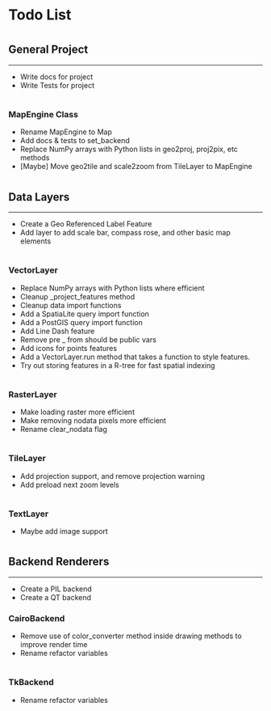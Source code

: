 Todo List
===
#


## General Project
---
* Write docs for project
* Write Tests for project
#

### MapEngine Class
* Rename MapEngine to Map
* Add docs & tests to set_backend
* Replace NumPy arrays with Python lists in geo2proj, proj2pix, etc methods
* [Maybe] Move geo2tile and scale2zoom from TileLayer to MapEngine
#


## Data Layers
---
* Create a Geo Referenced Label Feature
* Add layer to add scale bar, compass rose, and other basic map elements
#

### VectorLayer
* Replace NumPy arrays with Python lists where efficient
* Cleanup _project_features method
* Cleanup data import functions
* Add a SpatiaLite query import function 
* Add a PostGIS query import function 
* Add Line Dash feature
* Remove pre _ from should be public vars
* Add icons for points features
* Add a VectorLayer.run method that takes a function to style features.
* Try out storing features in a R-tree for fast spatial indexing
#

### RasterLayer
* Make loading raster more efficient
* Make removing nodata pixels more efficient
* Rename clear_nodata flag
#

### TileLayer
* Add projection support, and remove projection warning
* Add preload next zoom levels
#

### TextLayer
* Maybe add image support
#


## Backend Renderers
---
* Create a PIL backend
* Create a QT backend

### CairoBackend
* Remove use of color_converter method inside drawing methods to improve render time
* Rename refactor variables 
#

### TkBackend
* Rename refactor variables 
#

